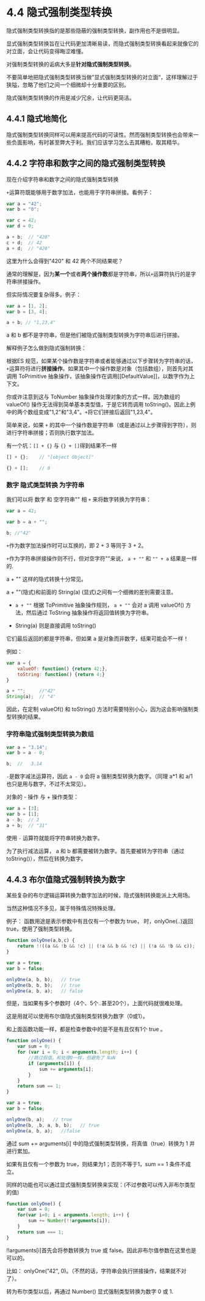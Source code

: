 # 4.4 隐式强制类型转换

隐式强制类型转换指的是那些隐蔽的强制类型转换，副作用也不是很明显。

显式强制类型转换旨在让代码更加清晰易读，而隐式强制类型转换看起来就像它的对立面，会让代码变得晦涩难懂。

对强制类型转换的诟病大多是**针对隐式强制类型转换**。

不要简单地把隐式强制类型转换当做”显式强制类型转换的对立面“，这样理解过于狭隘，忽略了他们之间一个细微却十分重要的区别。

隐式强制类型转换的作用是减少冗余，让代码更简洁。

## **4.4.1 隐式地简化**

隐式强制类型转换同样可以用来提高代码的可读性。然而强制类型转换也会带来一些负面影响，有时甚至弊大于利。我们应该学习怎么去其糟粕，取其精华。

## **4.4.2 字符串和数字之间的隐式强制类型转换**

现在介绍字符串和数字之间的隐式强制类型转换

`+`运算符既能够用于数字加法，也能用于字符串拼接。看例子：

```js
var a = "42";
var b = "0";

var c = 42;
var d = 0;

a + b;  // "420" 
c + d;  // 42
a + d;  // "420"
```
这里为什么会得到"420" 和 42 两个不同结果呢？

通常的理解是，因为**某一个**或者**两个操作数**都是字符串，所以`+`运算符执行的是字符串拼接操作。

但实际情况要复杂得多。例子：

```js
var a = [1, 2];
var b = [3, 4];

a + b; // "1,23,4"
```

a 和 b 都不是字符串，但是他们被隐式强制类型转换为字符串后进行拼接。

解释例子怎么做到隐式强制转换：

根据ES 规范，如果某个操作数是字符串或者能够通过以下步骤转为字符串的话，`+`运算符将进行**拼接操作**。如果其中一个操作数是对象（包括数组），则首先对其调用 ToPrimitive 抽象操作，该抽象操作在调用[[DefaultValue]]，以数字作为上下文。

你或许注意到这与 ToNumber 抽象操作处理对象的方式一样。因为数组的 valueOf() 操作无法得到简单基本类型值，于是它转而调用 toString()。因此上例中的两个数组变成"1,2"和"3,4"。`+`将它们拼接后返回"1,23,4"。

简单来说，如果 `+` 的其中一个操作数是字符串（或是通过以上步骤得到字符），则进行字符串拼接；否则执行数字加法。

有一个坑：`[] + {}` 与 `{} + []`得到结果不一样
```js
[] + {};    // "[object Object]"

{} + [];    // 0
```

### 数字 隐式类型转换 为字符串

我们可以将 数字 和 空字符串"" 相 `+` 来将数字转换为字符串：
```js
var a = 42;

var b = a + "";

b; //"42"
```

`+`作为数字加法操作时可以互换的，即 2 + 3 等同于 3 + 2。

`+`作为字符串拼接操作则不行，但对空字符""来说， `a + ""` 和 `"" + a` 结果是一样的.

a + "" 这样的隐式转换十分常见。

a + ""(隐式)和前面的 String(a) (显式)之间有一个细微的差别需要注意。
- `a + ""` 根据 ToPrimitive 抽象操作规则， `a + ""` 会对 a 调用 valueOf() 方法，然后通过 ToString 抽象操作将返回值转换为字符串。

- String(a) 则是直接调用 toString()

它们最后返回的都是字符串，但如果 a 是对象而非数字，结果可能会不一样！

例如：
```js
var a = {
    valueOf: function() {return 42;},
    toString: function() {return 4;}
}

a + "";     //"42"
String(a);  // "4"
```

因此，在定制 valueOf() 和 toString() 方法时需要特别小心，因为这会影响强制类型转换的结果。


### 字符串隐式强制类型转换为数组

```js
var a = "3.14";
var b = a - 0;

b;  //   3.14
```

`-`是数字减法运算符，因此 `a - 0` 会将 a 强制类型转换为数字。（同理 a*1 和 a/1 也只是用与数字，不过不太常见）。

对象的 - 操作 与 + 操作类型：
```js
var a = [3];
var b = [1];
a - b;  // 2
a + b;  // "31"
```

使用 `-` 运算符就能将字符串转换为数字。

为了执行减法运算， a 和 b 都需要被转为数字。首先要被转为字符串（通过 toString()），然后在转换为数字。

## 4.4.3 布尔值隐式强制转换为数字

某些复杂的布尔逻辑运算转换为数字加法的时候，隐式强制转换能派上大用场。

当然这种情况不多见，属于特殊情况特殊处理。

例子： 函数用途是表示参数中有且仅有一个参数为 true， 时，onlyOne(..)返回 true，使用了强制类型转换。
```js
function onlyOne(a,b,c) {
    return !!((a && !b && !c) || (!a && b && !c) || (!a && !b && c));
}

var a = true;
var b = false;

onlyOne(a, b, b);   // true
onlyOne(b, b, b);   // true
onlyOne(a, b, a);   // false
```

但是，当如果有多个参数时（4个、5个..甚至20个），上面代码就很难处理。

这是用就可以使用布尔值隐式强制类型转换为数字（0或1）。

和上面函数功能一样，都是检查参数中的是不是有且仅有1个 true 。
```js
function onlyOne() {
    var sum = 0;
    for (var i = 0; i < arguments.length; i++) {
        //跳过假值，和处理0一样，但避免了 NaN
        if (arguments[i]) {
            sum += arguments[i];
        }
    }
    return sum == 1;
}

var a = true;
var b = false;

onlyOne(b, a);   // true
onlyOne(b, ,b, a, b, b);   // true
onlyOne(a, b, a);   //false
```

通过 sum += arguments[i] 中的隐式强制类型转换，将真值（true）转换为 1 并进行累加。

如果有且仅有一个参数为 true，则结果为1；否则不等于1，sum == 1 条件不成立。

同样的功能也可以通过显式强制类型转换来实现：(不过参数可以传入非布尔类型的值)
```js
function onlyOne() {
    var sum = 0;
    for(var i=0; i < arguments.length; i++) {
        sum += Number(!!arguments[i]);
    }
    return sum === 1;
}
```

!!arguments[i]首先会将参数转换为 true 或 false。因此非布尔值参数在这里也是可以的。

比如： onlyOne("42", 0)。（不然的话，字符串会执行拼接操作，结果就不对了）。

转为布尔类型以后，再通过 Number() 显式强制类型转换为数字 0 或 1.

